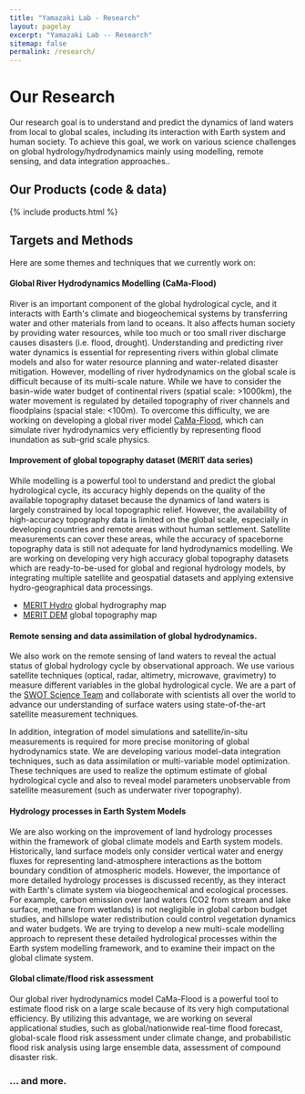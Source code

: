 ```yaml
---
title: "Yamazaki Lab - Research"
layout: pagelay
excerpt: "Yamazaki Lab -- Research"
sitemap: false
permalink: /research/
---
```


# Our Research

Our research goal is to understand and predict the dynamics of land waters from local to global scales, including its interaction with Earth system and human society. To achieve this goal, we work on various science challenges on global hydrology/hydrodynamics mainly using modelling, remote sensing, and data integration approaches.. 

## Our Products (code & data)

{% include products.html %}

## Targets and Methods

Here are some themes and techniques that we currently work on:

#### **Global River Hydrodynamics Modelling (CaMa-Flood)** 
River is an important component of the global hydrological cycle, and it interacts with Earth's climate and biogeochemical systems by transferring water and other materials from land to oceans. It also affects human society by providing water resources, while too much or too small river discharge causes disasters (i.e. flood, drought). Understanding and predicting river water dynamics is essential for representing rivers within global climate models and also for water resource planning and water-related disaster mitigation. However, modelling of river hydrodynamics on the global scale is difficult because of its multi-scale nature. While we have to consider the basin-wide water budget of continental rivers (spatial scale: >1000km), the water movement is regulated by detailed topography of river channels and floodplains (spacial stale: <100m). To overcome this difficulty, we are working on developing a global river model [CaMa-Flood](http://hydro.iis.u-tokyo.ac.jp/~yamadai/cama-flood/), which can simulate river hydrodynamics very efficiently by representing flood inundation as sub-grid scale physics.

#### **Improvement of global topography dataset (MERIT data series)** 
While modelling is a powerful tool to understand and predict the global hydrological cycle, its accuracy highly depends on the quality of the available topography dataset because the dynamics of land waters is largely constrained by local topographic relief. However, the availability of high-accuracy topography data is limited on the global scale, especially in developing countries and remote areas without human settlement. Satellite measurements can cover these areas, while the accuracy of spaceborne topography data is still not adequate for land hydrodynamics modelling. We are working on developing very high accuracy global topography datasets which are ready-to-be-used for global and regional hydrology models, by integrating multiple satellite and geospatial datasets and applying extensive hydro-geographical data processings. <br />

- [MERIT Hydro](http://hydro.iis.u-tokyo.ac.jp/~yamadai/MERIT_Hydro/) global hydrography map
- [MERIT DEM](http://hydro.iis.u-tokyo.ac.jp/~yamadai/MERIT_Hydro/) global topography map

#### **Remote sensing and data assimilation of global hydrodynamics.**
We also work on the remote sensing of land waters to reveal the actual status of global hydrology cycle by observational approach. We use various satellite techniques (optical, radar, altimetry, microwave, gravimetry) to measure different variables in the global hydrological cycle. We are a part of the [SWOT Science Team](https://swot.jpl.nasa.gov/) and collaborate with scientists all over the world to advance our understanding of surface waters using state-of-the-art satellite measurement techniques.

In addition, integration of model simulations and satellite/in-situ measurements is required for more precise monitoring of global hydrodynamics state. We are developing various model-data integration techniques, such as data assimilation or multi-variable model optimization. These techniques are used to realize the optimum estimate of global hydrological cycle and also to reveal model parameters unobservable from satellite measurement (such as underwater river topography).

#### **Hydrology processes in Earth System Models**
We are also working on the improvement of land hydrology processes within the framework of global climate models and Earth system models. Historically, land surface models only consider vertical water and energy fluxes for representing land-atmosphere interactions as the bottom boundary condition of atmospheric models. However, the importance of more detailed hydrology processes is discussed recently, as they interact with Earth's climate system via biogeochemical and ecological processes. For example, carbon emission over land waters (CO2 from stream and lake surface, methane from wetlands) is not negligible in global carbon budget studies, and hillslope water redistribution could control vegetation dynamics and water budgets. We are trying to develop a new multi-scale modelling approach to represent these detailed hydrological processes within the Earth system modelling framework, and to examine their impact on the global climate system.


#### **Global climate/flood risk assessment**
Our global river hydrodynamics model CaMa-Flood is a powerful tool to estimate flood risk on a large scale because of its very high computational efficiency. By utilizing this advantage, we are working on several applicational studies, such as global/nationwide real-time flood forecast, global-scale flood risk assessment under climate change, and probabilistic flood risk analysis using large ensemble data, assessment of compound disaster risk.



### ... and more.
